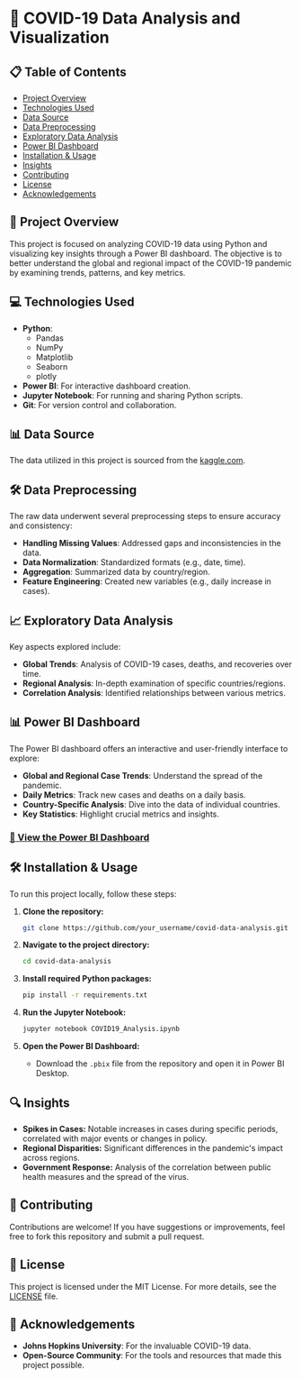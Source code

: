 # 🦠 COVID-19 Data Analysis and Visualization

## 📋 Table of Contents
- [Project Overview](#project-overview)
- [Technologies Used](#technologies-used)
- [Data Source](#data-source)
- [Data Preprocessing](#data-preprocessing)
- [Exploratory Data Analysis](#exploratory-data-analysis)
- [Power BI Dashboard](#power-bi-dashboard)
- [Installation & Usage](#installation--usage)
- [Insights](#insights)
- [Contributing](#contributing)
- [License](#license)
- [Acknowledgements](#acknowledgements)

## 🌟 Project Overview
This project is focused on analyzing COVID-19 data using Python and visualizing key insights through a Power BI dashboard. The objective is to better understand the global and regional impact of the COVID-19 pandemic by examining trends, patterns, and key metrics.

## 💻 Technologies Used
- **Python**: 
  - Pandas
  - NumPy
  - Matplotlib
  - Seaborn
  - plotly
- **Power BI**: For interactive dashboard creation.
- **Jupyter Notebook**: For running and sharing Python scripts.
- **Git**: For version control and collaboration.

## 📊 Data Source
The data utilized in this project is sourced from the [kaggle.com](https://www.kaggle.com/datasets/imdevskp/corona-virus-report).

## 🛠️ Data Preprocessing
The raw data underwent several preprocessing steps to ensure accuracy and consistency:
- **Handling Missing Values**: Addressed gaps and inconsistencies in the data.
- **Data Normalization**: Standardized formats (e.g., date, time).
- **Aggregation**: Summarized data by country/region.
- **Feature Engineering**: Created new variables (e.g., daily increase in cases).

## 📈 Exploratory Data Analysis
Key aspects explored include:
- **Global Trends**: Analysis of COVID-19 cases, deaths, and recoveries over time.
- **Regional Analysis**: In-depth examination of specific countries/regions.
- **Correlation Analysis**: Identified relationships between various metrics.

## 📊 Power BI Dashboard
The Power BI dashboard offers an interactive and user-friendly interface to explore:
- **Global and Regional Case Trends**: Understand the spread of the pandemic.
- **Daily Metrics**: Track new cases and deaths on a daily basis.
- **Country-Specific Analysis**: Dive into the data of individual countries.
- **Key Statistics**: Highlight crucial metrics and insights.

### [🔗 View the Power BI Dashboard](link_to_dashboard_if_hosted_online)

## 🛠️ Installation & Usage
To run this project locally, follow these steps:

1. **Clone the repository:**
   ```bash
   git clone https://github.com/your_username/covid-data-analysis.git
   ```

2. **Navigate to the project directory:**
   ```bash
   cd covid-data-analysis
   ```

3. **Install required Python packages:**
   ```bash
   pip install -r requirements.txt
   ```

4. **Run the Jupyter Notebook:**
   ```bash
   jupyter notebook COVID19_Analysis.ipynb
   ```

5. **Open the Power BI Dashboard:** 
   - Download the `.pbix` file from the repository and open it in Power BI Desktop.

## 🔍 Insights
- **Spikes in Cases:** Notable increases in cases during specific periods, correlated with major events or changes in policy.
- **Regional Disparities:** Significant differences in the pandemic's impact across regions.
- **Government Response:** Analysis of the correlation between public health measures and the spread of the virus.

## 🤝 Contributing
Contributions are welcome! If you have suggestions or improvements, feel free to fork this repository and submit a pull request.

## 📄 License
This project is licensed under the MIT License. For more details, see the [LICENSE](LICENSE) file.

## 🙏 Acknowledgements
- **Johns Hopkins University**: For the invaluable COVID-19 data.
- **Open-Source Community**: For the tools and resources that made this project possible.

